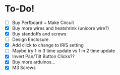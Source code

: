 # To-Do!

- [ ] Buy Perfboard + Make Circuit
- [X] Buy more wires and heatshrink (unicore wire?)
- [X] Buy standoffs and screws
- [ ] Design Enclosure
- [X] Add click to change to IRIS setting
- [ ] Maybe try 1 in 3 time update vs 1 in 2 time update
- [X] Invert Pan/Tilt Button Clicks??
- [X] Buy more arduinos...
- [X] M3 Screws
